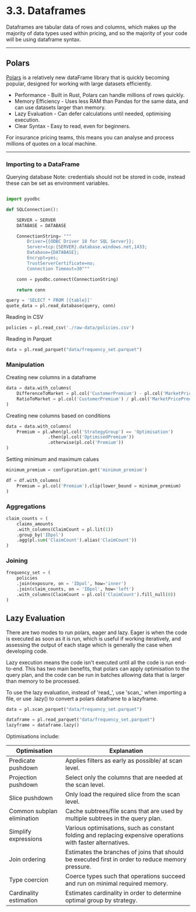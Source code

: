# 3.3. Dataframes

Dataframes are tabular data of rows and columns, which makes up the majority of data types used within pricing, and so the majority of your code will be using dataframe syntax.

---

## Polars

[Polars](https://pola.rs/) is a relatively new dataFrame library that is quickly becoming popular, designed for working with large datasets efficiently.

- Performance - Built in Rust, Polars can handle millions of rows quickly.
- Memory Efficiency - Uses less RAM than Pandas for the same data, and can use datasets larger than memory.
- Lazy Evaluation - Can defer calculations until needed, optimising execution.
- Clear Syntax - Easy to read, even for beginners.

For insurance pricing teams, this means you can analyse and process millions of quotes on a local machine.

---

### Importing to a DataFrame

Querying database
Note: credentials should not be stored in code, instead these can be set as environment variables.

```python

import pyodbc

def SQLConnection():

    SERVER = SERVER
    DATABASE = DATABASE

    ConnectionString= """
        Driver={{ODBC Driver 18 for SQL Server}};
        Server=tcp:{SERVER}.database.windows.net,1433;
        Database={DATABASE};
        Encrypt=yes;
        TrustServerCertificate=no;
        Connection Timeout=30"""

    conn = pyodbc.connect(ConnectionString) 

    return conn

query = 'SELECT * FROM [{table}]'
quote_data = pl.read_database(query, conn)

```

Reading in CSV

```python
policies = pl.read_csv('./raw-data/policies.csv')
```

Reading in Parquet

```python
data = pl.read_parquet("data/frequency_set.parquet")
```

### Manipulation

Creating new columns in a dataframe

```python
data = data.with_columns(
    DifferenceToMarket = pl.col('CustomerPremium') - pl.col('MarketPricePrediction'),
    RatioToMarket = pl.col('CustomerPremium') / pl.col('MarketPricePrediction')
)
```

Creating new columns based on conditions

```python
data = data.with_columns(
    Premium = pl.when(pl.col('StrategyGroup') == 'Optimisation')
                .then(pl.col('OptimisedPremium'))
                .otherwise(pl.col('Premium'))
)
```

Setting minimum and maximum calues

```python
minimum_premium = configuration.get('minimum_premium')

df = df.with_columns(
    Premium = pl.col('Premium').clip(lower_bound = minimum_premium)
)
```

### Aggregations

```python
claim_counts = (
    claims_amounts
    .with_columns(ClaimCount = pl.lit(1))
    .group_by('IDpol')
    .agg(pl.sum('ClaimCount').alias('ClaimCount'))
)
```

### Joining

```python
frequency_set = (
    policies
    .join(exposure, on = 'IDpol', how='inner')
    .join(claim_counts, on = 'IDpol', how='left')
    .with_columns(ClaimCount = pl.col('ClaimCount').fill_null(0))
)
```

## Lazy Evaluation

There are two modes to run polars, eager and lazy. Eager is when the code is executed as soon as it is run, which is useful if working iteratively, and assessing the output of each stage which is generally the case when developing code. 

Lazy execution means the code isn't executed until all the code is run end-to-end. This has two main benefits, that polars can apply optimisation to the query plan, and the code can be run in batches allowing data that is larger than memory to be processed.

To use the lazy evaluation, instead of 'read_', use 'scan_' when importing a file, or use .lazy() to convert a polars dataframe to a lazyframe.

```python
data = pl.scan_parquet("data/frequency_set.parquet")

dataframe = pl.read_parquet("data/frequency_set.parquet")
lazyframe = dataframe.lazy()
```

Optimisations include:

| Optimisation               | Explanation                                                                                                 
| -------------------------- | ------------------------------------------------------------------------------------------------------------
| Predicate pushdown         | Applies filters as early as possible/ at scan level.
| Projection pushdown        | Select only the columns that are needed at the scan level.
| Slice pushdown             | Only load the required slice from the scan level.
| Common subplan elimination | Cache subtrees/file scans that are used by multiple subtrees in the query plan.
| Simplify expressions       | Various optimisations, such as constant folding and replacing expensive operations with faster alternatives.
| Join ordering              | Estimates the branches of joins that should be executed first in order to reduce memory pressure.
| Type coercion              | Coerce types such that operations succeed and run on minimal required memory.
| Cardinality estimation     | Estimates cardinality in order to determine optimal group by strategy.
